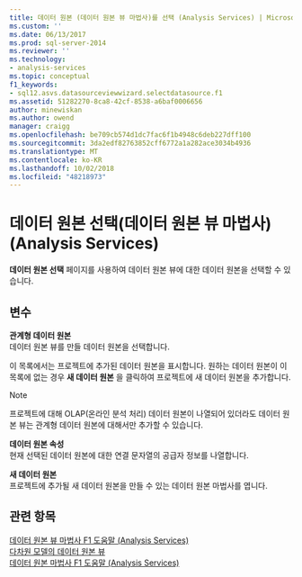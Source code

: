 ```yaml
---
title: 데이터 원본 (데이터 원본 뷰 마법사)를 선택 (Analysis Services) | Microsoft Docs
ms.custom: ''
ms.date: 06/13/2017
ms.prod: sql-server-2014
ms.reviewer: ''
ms.technology:
- analysis-services
ms.topic: conceptual
f1_keywords:
- sql12.asvs.datasourceviewwizard.selectdatasource.f1
ms.assetid: 51282270-8ca8-42cf-8538-a6baf0006656
author: minewiskan
ms.author: owend
manager: craigg
ms.openlocfilehash: be709cb574d1dc7fac6f1b4948c6deb227dff100
ms.sourcegitcommit: 3da2edf82763852cff6772a1a282ace3034b4936
ms.translationtype: MT
ms.contentlocale: ko-KR
ms.lasthandoff: 10/02/2018
ms.locfileid: "48218973"
---
```

# <a name="select-a-data-source-data-source-view-wizard-analysis-services"></a>데이터 원본 선택(데이터 원본 뷰 마법사)(Analysis Services)
  **데이터 원본 선택** 페이지를 사용하여 데이터 원본 뷰에 대한 데이터 원본을 선택할 수 있습니다.  
  
## <a name="options"></a>변수  
 **관계형 데이터 원본**  
 데이터 원본 뷰를 만들 데이터 원본을 선택합니다.  
  
 이 목록에서는 프로젝트에 추가된 데이터 원본을 표시합니다. 원하는 데이터 원본이 이 목록에 없는 경우 **새 데이터 원본** 을 클릭하여 프로젝트에 새 데이터 원본을 추가합니다.  
  
> [!NOTE]  
>  프로젝트에 대해 OLAP(온라인 분석 처리) 데이터 원본이 나열되어 있더라도 데이터 원본 뷰는 관계형 데이터 원본에 대해서만 추가할 수 있습니다.  
  
 **데이터 원본 속성**  
 현재 선택된 데이터 원본에 대한 연결 문자열의 공급자 정보를 나열합니다.  
  
 **새 데이터 원본**  
 프로젝트에 추가될 새 데이터 원본을 만들 수 있는 데이터 원본 마법사를 엽니다.  
  
## <a name="see-also"></a>관련 항목  
 [데이터 원본 뷰 마법사 F1 도움말 &#40;Analysis Services&#41;](data-source-view-wizard-f1-help-analysis-services.md)   
 [다차원 모델의 데이터 원본 뷰](multidimensional-models/data-source-views-in-multidimensional-models.md)   
 [데이터 원본 마법사 F1 도움말 &#40;Analysis Services&#41;](data-source-wizard-f1-help-analysis-services.md)  
  
  
